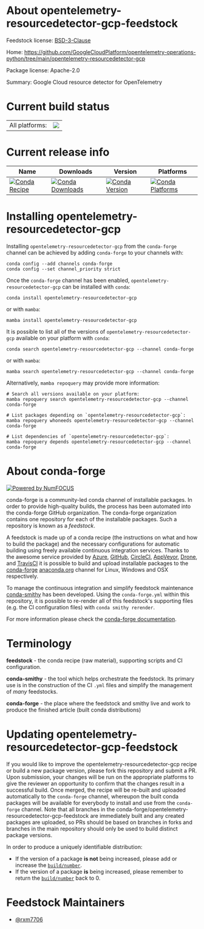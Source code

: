 About opentelemetry-resourcedetector-gcp-feedstock
==================================================

Feedstock license: [BSD-3-Clause](https://github.com/conda-forge/opentelemetry-resourcedetector-gcp-feedstock/blob/main/LICENSE.txt)

Home: https://github.com/GoogleCloudPlatform/opentelemetry-operations-python/tree/main/opentelemetry-resourcedetector-gcp

Package license: Apache-2.0

Summary: Google Cloud resource detector for OpenTelemetry

Current build status
====================


<table><tr><td>All platforms:</td>
    <td>
      <a href="https://dev.azure.com/conda-forge/feedstock-builds/_build/latest?definitionId=22022&branchName=main">
        <img src="https://dev.azure.com/conda-forge/feedstock-builds/_apis/build/status/opentelemetry-resourcedetector-gcp-feedstock?branchName=main">
      </a>
    </td>
  </tr>
</table>

Current release info
====================

| Name | Downloads | Version | Platforms |
| --- | --- | --- | --- |
| [![Conda Recipe](https://img.shields.io/badge/recipe-opentelemetry--resourcedetector--gcp-green.svg)](https://anaconda.org/conda-forge/opentelemetry-resourcedetector-gcp) | [![Conda Downloads](https://img.shields.io/conda/dn/conda-forge/opentelemetry-resourcedetector-gcp.svg)](https://anaconda.org/conda-forge/opentelemetry-resourcedetector-gcp) | [![Conda Version](https://img.shields.io/conda/vn/conda-forge/opentelemetry-resourcedetector-gcp.svg)](https://anaconda.org/conda-forge/opentelemetry-resourcedetector-gcp) | [![Conda Platforms](https://img.shields.io/conda/pn/conda-forge/opentelemetry-resourcedetector-gcp.svg)](https://anaconda.org/conda-forge/opentelemetry-resourcedetector-gcp) |

Installing opentelemetry-resourcedetector-gcp
=============================================

Installing `opentelemetry-resourcedetector-gcp` from the `conda-forge` channel can be achieved by adding `conda-forge` to your channels with:

```
conda config --add channels conda-forge
conda config --set channel_priority strict
```

Once the `conda-forge` channel has been enabled, `opentelemetry-resourcedetector-gcp` can be installed with `conda`:

```
conda install opentelemetry-resourcedetector-gcp
```

or with `mamba`:

```
mamba install opentelemetry-resourcedetector-gcp
```

It is possible to list all of the versions of `opentelemetry-resourcedetector-gcp` available on your platform with `conda`:

```
conda search opentelemetry-resourcedetector-gcp --channel conda-forge
```

or with `mamba`:

```
mamba search opentelemetry-resourcedetector-gcp --channel conda-forge
```

Alternatively, `mamba repoquery` may provide more information:

```
# Search all versions available on your platform:
mamba repoquery search opentelemetry-resourcedetector-gcp --channel conda-forge

# List packages depending on `opentelemetry-resourcedetector-gcp`:
mamba repoquery whoneeds opentelemetry-resourcedetector-gcp --channel conda-forge

# List dependencies of `opentelemetry-resourcedetector-gcp`:
mamba repoquery depends opentelemetry-resourcedetector-gcp --channel conda-forge
```


About conda-forge
=================

[![Powered by
NumFOCUS](https://img.shields.io/badge/powered%20by-NumFOCUS-orange.svg?style=flat&colorA=E1523D&colorB=007D8A)](https://numfocus.org)

conda-forge is a community-led conda channel of installable packages.
In order to provide high-quality builds, the process has been automated into the
conda-forge GitHub organization. The conda-forge organization contains one repository
for each of the installable packages. Such a repository is known as a *feedstock*.

A feedstock is made up of a conda recipe (the instructions on what and how to build
the package) and the necessary configurations for automatic building using freely
available continuous integration services. Thanks to the awesome service provided by
[Azure](https://azure.microsoft.com/en-us/services/devops/), [GitHub](https://github.com/),
[CircleCI](https://circleci.com/), [AppVeyor](https://www.appveyor.com/),
[Drone](https://cloud.drone.io/welcome), and [TravisCI](https://travis-ci.com/)
it is possible to build and upload installable packages to the
[conda-forge](https://anaconda.org/conda-forge) [anaconda.org](https://anaconda.org/)
channel for Linux, Windows and OSX respectively.

To manage the continuous integration and simplify feedstock maintenance
[conda-smithy](https://github.com/conda-forge/conda-smithy) has been developed.
Using the ``conda-forge.yml`` within this repository, it is possible to re-render all of
this feedstock's supporting files (e.g. the CI configuration files) with ``conda smithy rerender``.

For more information please check the [conda-forge documentation](https://conda-forge.org/docs/).

Terminology
===========

**feedstock** - the conda recipe (raw material), supporting scripts and CI configuration.

**conda-smithy** - the tool which helps orchestrate the feedstock.
                   Its primary use is in the construction of the CI ``.yml`` files
                   and simplify the management of *many* feedstocks.

**conda-forge** - the place where the feedstock and smithy live and work to
                  produce the finished article (built conda distributions)


Updating opentelemetry-resourcedetector-gcp-feedstock
=====================================================

If you would like to improve the opentelemetry-resourcedetector-gcp recipe or build a new
package version, please fork this repository and submit a PR. Upon submission,
your changes will be run on the appropriate platforms to give the reviewer an
opportunity to confirm that the changes result in a successful build. Once
merged, the recipe will be re-built and uploaded automatically to the
`conda-forge` channel, whereupon the built conda packages will be available for
everybody to install and use from the `conda-forge` channel.
Note that all branches in the conda-forge/opentelemetry-resourcedetector-gcp-feedstock are
immediately built and any created packages are uploaded, so PRs should be based
on branches in forks and branches in the main repository should only be used to
build distinct package versions.

In order to produce a uniquely identifiable distribution:
 * If the version of a package **is not** being increased, please add or increase
   the [``build/number``](https://docs.conda.io/projects/conda-build/en/latest/resources/define-metadata.html#build-number-and-string).
 * If the version of a package **is** being increased, please remember to return
   the [``build/number``](https://docs.conda.io/projects/conda-build/en/latest/resources/define-metadata.html#build-number-and-string)
   back to 0.

Feedstock Maintainers
=====================

* [@rxm7706](https://github.com/rxm7706/)

